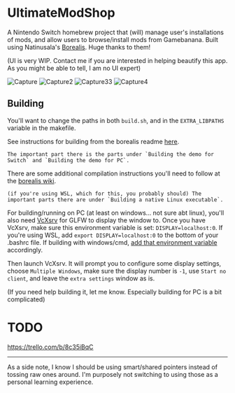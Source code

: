 # UltimateModShop

A Nintendo Switch homebrew project that (will) manage user's installations of mods, and allow users to browse/install mods from Gamebanana.
Built using Natinusala's [Borealis](https://github.com/natinusala/borealis). Huge thanks to them!

(UI is very WIP. Contact me if you are interested in helping beautify this app. As you might be able to tell, I am no UI expert)

![Capture](https://user-images.githubusercontent.com/53064235/128274662-91c9b01a-98c9-4d73-95e9-59a07ae486db.PNG)
![Capture2](https://user-images.githubusercontent.com/53064235/128274673-184bde39-057c-4242-b8b7-af00c067eb7e.PNG)
![Capture33](https://user-images.githubusercontent.com/53064235/128274678-c3fc75d2-681f-4e1b-bb88-07f5b20d8dab.PNG)
![Capture4](https://user-images.githubusercontent.com/53064235/128274681-7ce5dd1f-43ea-4cfd-be5a-cc385990e356.PNG)


## Building
You'll want to change the paths in both `build.sh`, and in the `EXTRA_LIBPATHS` variable in the makefile.

See instructions for building from the borealis readme [here](https://github.com/natinusala/borealis).

    The important part there is the parts under `Building the demo for Switch` and `Building the demo for PC`.

There are some additional compilation instructions you'll need to follow at the [borealis wiki](https://github.com/natinusala/borealis/wiki/Additional-compilation-instructions).

    (if you're using WSL, which for this, you probably should) The important parts there are under `Building a native Linux executable`.


For building/running on PC (at least on windows... not sure abt linux), you'll also need [VcXsrv](https://sourceforge.net/projects/vcxsrv/) for GLFW to display the window to.
Once you have VcXsrv, make sure this environment variable is set: `DISPLAY=localhost:0`. If you're using WSL, add `export DISPLAY=localhost:0` to the bottom of your .bashrc file. If building with windows/cmd, [add that environment variable](https://docs.oracle.com/en/database/oracle/machine-learning/oml4r/1.5.1/oread/creating-and-modifying-environment-variables-on-windows.html#GUID-DD6F9982-60D5-48F6-8270-A27EC53807D0) accordingly.

Then launch VcXsrv. It will prompt you to configure some display settings, choose `Multiple Windows`, make sure the display number is `-1`, use `Start no client`, and leave the `extra settings` window as is.

(If you need help building it, let me know. Especially building for PC is a bit complicated)

# TODO

https://trello.com/b/8c35iBqC


-----
As a side note, I know I should be using smart/shared pointers instead of tossing raw ones around. I'm purposely not switching to using those as a personal learning experience.
